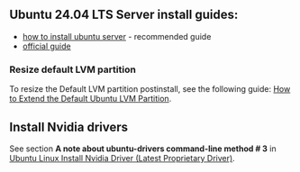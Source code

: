 ## Ubuntu 24.04 LTS Server install guides:
* [how to install ubuntu server](https://www.linuxtechi.com/how-to-install-ubuntu-server/#8_Disk_Partitioning) - recommended guide
* [official guide](https://ubuntu.com/tutorials/install-ubuntu-server#11-confirm-changes)

### Resize default LVM partition
To resize the Default LVM partition postinstall, see the following guide: [How to Extend the Default Ubuntu LVM Partition](https://packetpushers.net/blog/ubuntu-extend-your-default-lvm-space/).


## Install Nvidia drivers

See section **A note about ubuntu-drivers command-line method # 3** in [Ubuntu Linux Install Nvidia Driver (Latest Proprietary Driver)](https://www.cyberciti.biz/faq/ubuntu-linux-install-nvidia-driver-latest-proprietary-driver/).